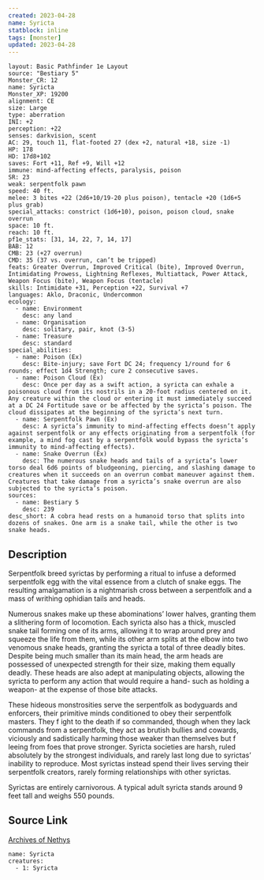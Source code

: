 ```yaml
---
created: 2023-04-28
name: Syricta
statblock: inline
tags: [monster]
updated: 2023-04-28
---
```

```statblock
layout: Basic Pathfinder 1e Layout
source: "Bestiary 5"
Monster_CR: 12
name: Syricta
Monster_XP: 19200
alignment: CE
size: Large
type: aberration
INI: +2
perception: +22
senses: darkvision, scent
AC: 29, touch 11, flat-footed 27 (dex +2, natural +18, size -1)
HP: 178
HD: 17d8+102
saves: Fort +11, Ref +9, Will +12
immune: mind-affecting effects, paralysis, poison
SR: 23
weak: serpentfolk pawn
speed: 40 ft.
melee: 3 bites +22 (2d6+10/19-20 plus poison), tentacle +20 (1d6+5 plus grab)
special_attacks: constrict (1d6+10), poison, poison cloud, snake overrun
space: 10 ft.
reach: 10 ft.
pf1e_stats: [31, 14, 22, 7, 14, 17]
BAB: 12
CMB: 23 (+27 overrun)
CMD: 35 (37 vs. overrun, can’t be tripped)
feats: Greater Overrun, Improved Critical (bite), Improved Overrun, Intimidating Prowess, Lightning Reflexes, Multiattack, Power Attack, Weapon Focus (bite), Weapon Focus (tentacle)
skills: Intimidate +31, Perception +22, Survival +7
languages: Aklo, Draconic, Undercommon
ecology:
  - name: Environment
    desc: any land
  - name: Organisation
    desc: solitary, pair, knot (3-5)
  - name: Treasure
    desc: standard
special_abilities:
  - name: Poison (Ex)
    desc: Bite-injury; save Fort DC 24; frequency 1/round for 6 rounds; effect 1d4 Strength; cure 2 consecutive saves.
  - name: Poison Cloud (Ex)
    desc: Once per day as a swift action, a syricta can exhale a poisonous cloud from its nostrils in a 20-foot radius centered on it. Any creature within the cloud or entering it must immediately succeed at a DC 24 Fortitude save or be affected by the syricta’s poison. The cloud dissipates at the beginning of the syricta’s next turn.
  - name: Serpentfolk Pawn (Ex)
    desc: A syricta’s immunity to mind-affecting effects doesn’t apply against serpentfolk or any effects originating from a serpentfolk (for example, a mind fog cast by a serpentfolk would bypass the syricta’s immunity to mind-affecting effects).
  - name: Snake Overrun (Ex)
    desc: The numerous snake heads and tails of a syricta’s lower torso deal 6d6 points of bludgeoning, piercing, and slashing damage to creatures when it succeeds on an overrun combat maneuver against them. Creatures that take damage from a syricta’s snake overrun are also subjected to the syricta’s poison.
sources:
  - name: Bestiary 5
    desc: 239
desc_short: A cobra head rests on a humanoid torso that splits into dozens of snakes. One arm is a snake tail, while the other is two snake heads.
```
## Description
Serpentfolk breed syrictas by performing a ritual to infuse a deformed serpentfolk egg with the vital essence from a clutch of snake eggs. The resulting amalgamation is a nightmarish cross between a serpentfolk and a mass of writhing ophidian tails and heads.

 Numerous snakes make up these abominations’ lower halves, granting them a slithering form of locomotion. Each syricta also has a thick, muscled snake tail forming one of its arms, allowing it to wrap around prey and squeeze the life from them, while its other arm splits at the elbow into two venomous snake heads, granting the syricta a total of three deadly bites. Despite being much smaller than its main head, the arm heads are possessed of unexpected strength for their size, making them equally deadly. These heads are also adept at manipulating objects, allowing the syricta to perform any action that would require a hand- such as holding a weapon- at the expense of those bite attacks.

 These hideous monstrosities serve the serpentfolk as bodyguards and enforcers, their primitive minds conditioned to obey their serpentfolk masters. They f ight to the death if so commanded, though when they lack commands from a serpentfolk, they act as brutish bullies and cowards, viciously and sadistically harming those weaker than themselves but f leeing from foes that prove stronger. Syricta societies are harsh, ruled absolutely by the strongest individuals, and rarely last long due to syrictas’ inability to reproduce. Most syrictas instead spend their lives serving their serpentfolk creators, rarely forming relationships with other syrictas.

 Syrictas are entirely carnivorous. A typical adult syricta stands around 9 feet tall and weighs 550 pounds.
## Source Link
[Archives of Nethys](https://aonprd.com/MonsterDisplay.aspx?ItemName=Syricta)
```encounter-table
name: Syricta
creatures:
  - 1: Syricta
```
